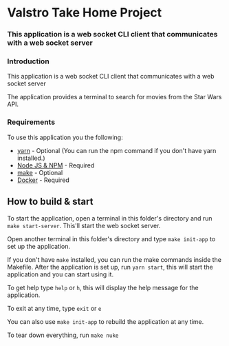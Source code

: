 # Valstro Take Home Project

### This application is a web socket CLI client that communicates with a web socket server

### Introduction 
This application is a web socket CLI client that communicates with a web socket server

The application provides a terminal to search for movies from the Star Wars API.

### Requirements
To use this application you the following:
- [yarn](https://classic.yarnpkg.com/lang/en/docs/install/#mac-stable) - Optional (You can run the npm command if you don't have yarn installed.)
- [Node JS & NPM](https://nodejs.org/en/) - Required
- [make](https://www.gnu.org/software/make/) - Optional
- [Docker](https://www.docker.com/) - Required

## How to build & start
To start the application, open a terminal in this folder's directory and run `make start-server`. This'll start the web socket server.

Open another terminal in this folder's directory and type `make init-app` to set up the application.

If you don't have `make` installed, you can run the make commands inside the Makefile.
After the application is set up, run `yarn start`, this will start the application and you can start using it.

To get help type `help` or `h`, this will display the help message for the application.

To exit at any time, type `exit` or `e`

You can also use `make init-app` to rebuild the application at any time.

To tear down everything, run `make nuke`

